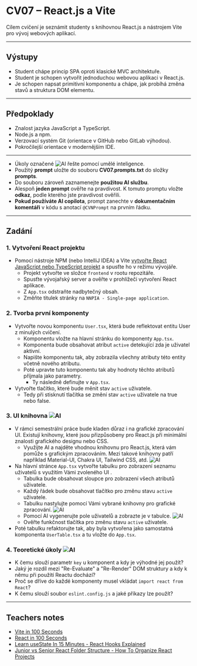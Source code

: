 # CV07 – React.js a Vite

Cílem cvičení je seznámit studenty s knihovnou React.js a nástrojem Vite pro vývoj webových aplikací.

---

## Výstupy

- Student chápe princip SPA oproti klasické MVC architektuře.
- Student je schopen vytvořit jednoduchou webovou aplikaci v React.js.
- Je schopen napsat primitivní komponentu a chápe, jak probíhá změna stavů a struktura DOM elementu.

---

## Předpoklady

- Znalost jazyka JavaScript a TypeScript.
- Node.js a npm.
- Verzovací systém Git (orientace v GitHub nebo GitLab výhodou).
- Pokročilejší orientace v modernějším IDE.

---

- Úkoly označené ![AI](https://img.shields.io/badge/AI-yellow) řešte pomocí umělé inteligence.
- Použitý **prompt** uložte do souboru **CV07.prompts.txt** do složky **prompts**.
- Do souboru zároveň zaznamenejte **použitou AI službu**.
- Alespoň **jeden prompt** ověřte na pravdivost. K tomuto promptu vložte **odkaz**, podle kterého jste pravdivost ověřili.
- **Pokud používáte AI copilota**, prompt zanechte v **dokumentačním komentáři** v kódu s anotací `@CVNPrompt` na prvním řádku.

---

## Zadání

### **1. Vytvoření React projektu**

- Pomocí nástroje NPM (nebo IntelliJ IDEA) a Vite [vytvořte React JavaScript nebo TypeScript projekt](https://vite.dev/guide/) a spusťte ho v režimu vývojáře.
    - Projekt vytvořte ve složce `frontend` v rootu repozitáře.
    - Spusťte vývojařský server a ověřte v prohlížeči vytvoření React aplikace.
    - Z `App.tsx` odstraňte nadbytečný obsah.
    - Změňte titulek stránky na `NNPIA - Single-page application`.

### **2. Tvorba první komponenty**

- Vytvořte novou komponentu `User.tsx`, která bude reflektovat entitu User z minulých cvičení.
    - Komponentu vložte na hlavní stránku do komponenty `App.tsx`.
    - Komponenta bude obsahovat atribut `active` detekující zda je uživatel aktivní.
    - Napište komponentu tak, aby zobrazila všechny atributy této entity včetně nového atributu.
    - Poté upravte tuto komponentu tak aby hodnoty těchto atributů příjmala jako parametry.
        - Ty následně definujte v `App.tsx`.
- Vytvořte tlačítko, které bude měnit stav `active` uživatele.
    - Tedy při stisknutí tlačítka se změní stav `active` uživatele na true nebo false.

### **3. UI knihovna** ![AI](https://img.shields.io/badge/AI-yellow)

- V rámci semestrální práce bude kladen důraz i na grafické zpracování UI. Existují knihovny, které jsou přizpůsobeny pro React.js při minimální znalosti grafického designu nebo CSS.
    - Využijte AI a najděte vhodnou knihovnu pro React.js, která vám pomůže s grafickým zpracováním. Mezi takové knihovny patří například Material-UI, Chakra UI, Tailwind CSS, atd. ![AI](https://img.shields.io/badge/AI-yellow)
- Na hlavní stránce `App.tsx` vytvořte tabulku pro zobrazení seznamu uživatelů s využitím Vámi zvoleného UI .
    - Tabulka bude obsahovat sloupce pro zobrazení všech atributů uživatele.
    - Každý řádek bude obsahovat tlačítko pro změnu stavu `active` uživatele.
    - Tabulku nastylujte pomocí Vámi vybrané knihovny pro grafické zpracování. ![AI](https://img.shields.io/badge/AI-yellow)
    - Pomocí AI vygenerujte pole uživatelů a zobrazte je v tabulce. ![AI](https://img.shields.io/badge/AI-yellow)
    - Ověřte funkčnost tlačítka pro změnu stavu `active` uživatele.
- Poté tabulku refaktorujte tak, aby byla vytvořena jako samostatná komponenta `UserTable.tsx` a tu vložte do `App.tsx`.

### **4. Teoretické úkoly** ![AI](https://img.shields.io/badge/AI-yellow)

- K čemu slouží parametr `key` u komponent a kdy je výhodné jej použít?
- Jaký je rozdíl mezi "Re-Evaluate" a "Re-Render" DOM struktury a kdy k němu při použítí Reactu dochází?
- Proč se dříve do každé komponenty musel vkládat `import react from React`?
- K čemu slouží soubor `eslint.config.js` a jaké příkazy lze použít?

---

## Teachers notes

- [Vite in 100 Seconds](https://www.youtube.com/watch?v=KCrXgy8qtjM)
- [React in 100 Seconds](https://www.youtube.com/watch?v=Tn6-PIqc4UM)
- [Learn useState In 15 Minutes - React Hooks Explained](https://www.youtube.com/watch?v=O6P86uwfdR0)
- [Junior vs Senior React Folder Structure - How To Organize React Projects](https://www.youtube.com/watch?v=UUga4-z7b6s)